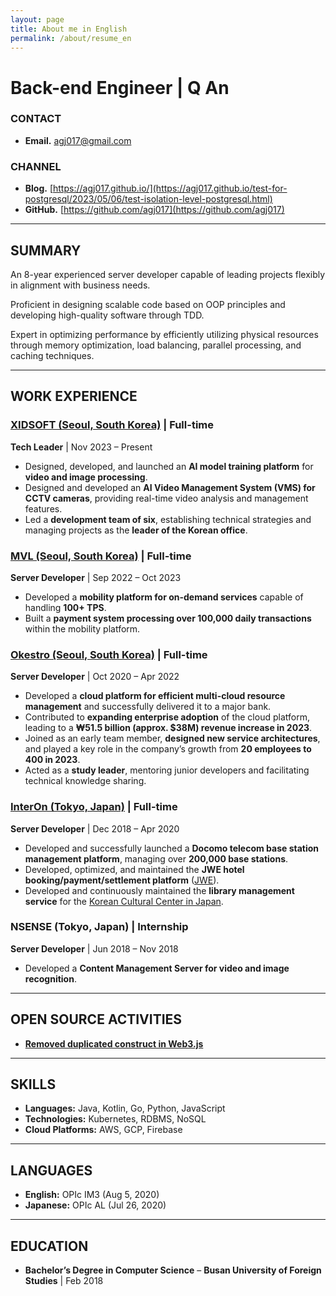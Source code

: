 ```yaml
---
layout: page
title: About me in English
permalink: /about/resume_en
---
```


# Back-end Engineer | Q An

### CONTACT

- **Email.** agj017@gmail.com

### CHANNEL

- **Blog.** [https://agj017.github.io/](https://agj017.github.io/test-for-postgresql/2023/05/06/test-isolation-level-postgresql.html)
- **GitHub.** [https://github.com/agj017](https://github.com/agj017)

---

## SUMMARY

An 8-year experienced server developer capable of leading projects flexibly in alignment with business needs.

Proficient in designing scalable code based on OOP principles and developing high-quality software through TDD.

Expert in optimizing performance by efficiently utilizing physical resources through memory optimization, load balancing, parallel processing, and caching techniques.

---

## WORK EXPERIENCE

### [XIDSOFT (Seoul, South Korea)](https://xidsoft.com/) | Full-time

__Tech Leader__ | Nov 2023 – Present

- Designed, developed, and launched an **AI model training platform** for **video and image processing**.
- Designed and developed an **AI Video Management System (VMS) for CCTV cameras**, providing real-time video analysis and management features.
- Led a **development team of six**, establishing technical strategies and managing projects as the **leader of the Korean office**.

### [MVL (Seoul, South Korea)](https://mvlchain.io/) | Full-time

**Server Developer** | Sep 2022 – Oct 2023

- Developed a **mobility platform for on-demand services** capable of handling **100+ TPS**.
- Built a **payment system processing over 100,000 daily transactions** within the mobility platform.

### [Okestro (Seoul, South Korea)](http://www.okestro.com/) | Full-time

**Server Developer** | Oct 2020 – Apr 2022

- Developed a **cloud platform for efficient multi-cloud resource management** and successfully delivered it to a major bank.
- Contributed to **expanding enterprise adoption** of the cloud platform, leading to a **₩51.5 billion (approx. $38M) revenue increase in 2023**.
- Joined as an early team member, **designed new service architectures**, and played a key role in the company’s growth from **20 employees to 400 in 2023**.
- Acted as a **study leader**, mentoring junior developers and facilitating technical knowledge sharing.

### [InterOn (Tokyo, Japan)](https://www.interon.jp/) | Full-time

**Server Developer** | Dec 2018 – Apr 2020

- Developed and successfully launched a **Docomo telecom base station management platform**, managing over **200,000 base stations**.
- Developed, optimized, and maintained the **JWE hotel booking/payment/settlement platform** ([JWE](https://www.jwe.jp/online/)).
- Developed and continuously maintained the **library management service** for the [Korean Cultural Center in Japan](https://www.koreanculture.jp/index.php).

### NSENSE (Tokyo, Japan) | Internship

**Server Developer** | Jun 2018 – Nov 2018

- Developed a **Content Management Server for video and image recognition**.

---

## OPEN SOURCE ACTIVITIES

- [**Removed duplicated construct in Web3.js**](https://github.com/web3/web3.js/pull/7150)

---

## SKILLS

- **Languages:** Java, Kotlin, Go, Python, JavaScript
- **Technologies:** Kubernetes, RDBMS, NoSQL
- **Cloud Platforms:** AWS, GCP, Firebase

---

## LANGUAGES

- **English:** OPIc IM3 (Aug 5, 2020)
- **Japanese:** OPIc AL (Jul 26, 2020)

---

## EDUCATION

- **Bachelor’s Degree in Computer Science** – **Busan University of Foreign Studies** | Feb 2018
